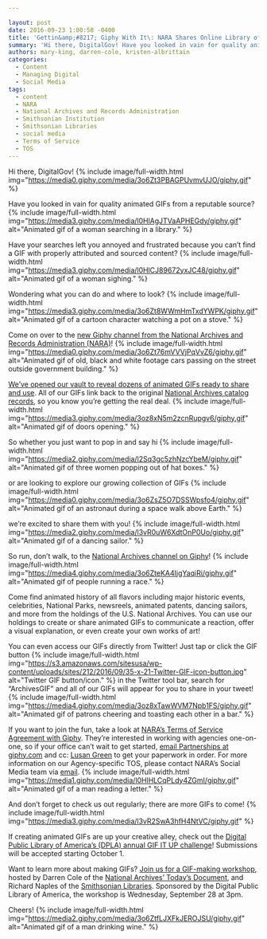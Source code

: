 ```yaml
---

layout: post
date: 2016-09-23 1:00:58 -0400
title: 'Gettin&amp;#8217; Giphy With It\: NARA Shares Online Library of Animated Gifs'
summary: 'Hi there, DigitalGov! Have you looked in vain for quality animated GIFs from a reputable source? Have your searches left you annoyed and frustrated because you can&rsquo;t find a GIF with properly attributed and sourced content? Wondering what you can do and where to look? Come on over to the new Giphy channel from the'
authors: mary-king, darren-cole, kristen-albrittain
categories:
  - Content
  - Managing Digital
  - Social Media
tags:
  - content
  - NARA
  - National Archives and Records Administration
  - Smithsonian Institution
  - Smithsonian Libraries
  - social media
  - Terms of Service
  - TOS
---
```


Hi there, DigitalGov! 
{% include image/full-width.html img="https://media0.giphy.com/media/3o6Zt3PBAGPUvmvUJO/giphy.gif" %} 

Have you looked in vain for quality animated GIFs from a reputable source? 
{% include image/full-width.html img="https://media3.giphy.com/media/l0HlAgJTVaAPHEGdy/giphy.gif" alt="Animated gif of a woman searching in a library." %} 

Have your searches left you annoyed and frustrated because you can’t find a GIF with properly attributed and sourced content? 
{% include image/full-width.html img="https://media3.giphy.com/media/l0HlCJ89672yxJC48/giphy.gif" alt="Animated gif of a woman sighing." %} 

Wondering what you can do and where to look? 
{% include image/full-width.html img="https://media3.giphy.com/media/3o6Zt8WWmHmTxdYWPK/giphy.gif" alt="Animated gif of a cartoon character watching a pot on a stove." %} 

Come on over to the <a href="http://giphy.com/usnationalarchives" target="_blank">new Giphy channel from the National Archives and Records Administration (NARA)</a>! 
{% include image/full-width.html img="https://media0.giphy.com/media/3o6Zt76mVVVjPqVvZ6/giphy.gif" alt="Animated gif of old, black and white footage cars passing on the street outside government building." %} 

<a href="http://us11.campaign-archive2.com/?u=bfeaf03e7b0b1636c0b375892&id=ba57d024c4" target="_blank">We&#8217;ve opened our vault to reveal dozens of animated GIFs ready to share and use</a>. All of our GIFs link back to the original <a href="https://catalog.archives.gov/" target="_blank">National Archives catalog records</a>, so you know you’re getting the real deal. 
{% include image/full-width.html img="https://media3.giphy.com/media/3oz8xN5m2zcnRupgv6/giphy.gif" alt="Animated gif of doors opening." %} 

So whether you just want to pop in and say hi 
{% include image/full-width.html img="https://media2.giphy.com/media/l2Sq3gc5zhNzcYbeM/giphy.gif" alt="Animated gif of three women popping out of hat boxes." %} 

or are looking to explore our growing collection of GIFs 
{% include image/full-width.html img="https://media0.giphy.com/media/3o6ZsZ5O7DSSWpsfo4/giphy.gif" alt="Animated gif of an astronaut during a space walk above Earth." %} 

we’re excited to share them with you! 
{% include image/full-width.html img="https://media2.giphy.com/media/l3vR0uW6XdtOnP0Uo/giphy.gif" alt="Animated gif of a dancing sailor." %} 

So run, don’t walk, to the <a href="http://giphy.com/usnationalarchives" target="_blank">National Archives channel on Giphy</a>! 
{% include image/full-width.html img="https://media4.giphy.com/media/3o6ZteKA4IjgYaqiRi/giphy.gif" alt="Animated gif of people running a race." %} 

Come find animated history of all flavors including major historic events, celebrities, National Parks, newsreels, animated patents, dancing sailors, and more from the holdings of the U.S. National Archives. You can use our holdings to create or share animated GIFs to communicate a reaction, offer a visual explanation, or even create your own works of art!

You can even access our GIFs directly from Twitter! Just tap or click the GIF button 
{% include image/full-width.html img="https://s3.amazonaws.com/sitesusa/wp-content/uploads/sites/212/2016/09/35-x-21-Twitter-GIF-icon-button.jpg" alt="Twitter GIF button/icon." %} in the Twitter tool bar, search for “ArchivesGIF” and all of our GIFs will appear for you to share in your tweet! 
{% include image/full-width.html img="https://media4.giphy.com/media/3oz8xTawWVM7Npb1FS/giphy.gif" alt="Animated gif of patrons cheering and toasting each other in a bar." %} 

If you want to join the fun, take a look at [NARA&#8217;s Terms of Service Agreement with Giphy](https://s3.amazonaws.com/sitesusa/wp-content/uploads/sites/212/2016/09/NARA_Giphy_TOS_2016a.pdf). They’re interested in working with agencies one-on-one, so if your office can’t wait to get started, <a href="mailto:partnerships@giphy.com" target="_blank">email Partnerships at giphy.com</a> and cc: <a href="mailto:lusan@giphy.com" target="_blank">Lusan Green</a> to get your paperwork in order. For more information on our Agency-specific TOS, please contact NARA&#8217;s Social Media team via <a href="mailto:socialmedia@nara.gov" target="_blank">email</a>. 
{% include image/full-width.html img="https://media1.giphy.com/media/l0HlHLCqPLdy4ZGmI/giphy.gif" alt="Animated gif of a man reading a letter." %} 

And don’t forget to check us out regularly; there are more GIFs to come! 
{% include image/full-width.html img="https://media3.giphy.com/media/l3vR2SwA3hfH4NtVC/giphy.gif" %} 

If creating animated GIFs are up your creative alley, check out the <a href="https://dp.la/info/gif-it-up/" target="_blank">Digital Public Library of America’s (DPLA) annual GIF IT UP challenge</a>! Submissions will be accepted starting October 1.

Want to learn more about making GIFs? <a href="https://dp.la/info/get-involved/workshops/" target="_blank">Join us for a GIF-making workshop</a>, hosted by Darren Cole of the <a href="http://todaysdocument.tumblr.com/" target="_blank">National Archives’ Today’s Document</a>, and Richard Naples of the <a href="http://smithsonianlibraries.tumblr.com/" target="_blank">Smithsonian Libraries</a>. Sponsored by the Digital Public Library of America, the workshop is Wednesday, September 28 at 3pm.

Cheers! 
{% include image/full-width.html img="https://media2.giphy.com/media/3o6ZtfLJXFkJEROJSU/giphy.gif" alt="Animated gif of a man drinking wine." %}